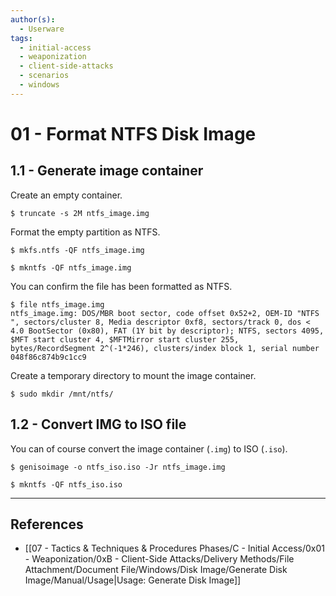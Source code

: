 ```yaml
---
author(s):
  - Userware
tags:
  - initial-access
  - weaponization
  - client-side-attacks
  - scenarios
  - windows
---
```

# 01 - Format NTFS Disk Image

## 1.1 - Generate image container

Create an empty container.

```
$ truncate -s 2M ntfs_image.img
```

Format the empty partition as NTFS.

```
$ mkfs.ntfs -QF ntfs_image.img

$ mkntfs -QF ntfs_image.img
```

You can confirm the file has been formatted as NTFS.

```
$ file ntfs_image.img
ntfs_image.img: DOS/MBR boot sector, code offset 0x52+2, OEM-ID "NTFS    ", sectors/cluster 8, Media descriptor 0xf8, sectors/track 0, dos < 4.0 BootSector (0x80), FAT (1Y bit by descriptor); NTFS, sectors 4095, $MFT start cluster 4, $MFTMirror start cluster 255, bytes/RecordSegment 2^(-1*246), clusters/index block 1, serial number 048f86c874b9c1cc9
```

Create a temporary directory to mount the image container.

```
$ sudo mkdir /mnt/ntfs/
```

## 1.2 -  Convert IMG to ISO file

You can of course convert the image container (`.img`) to ISO (`.iso`).

```
$ genisoimage -o ntfs_iso.iso -Jr ntfs_image.img

$ mkntfs -QF ntfs_iso.iso
```

---
## References

- [[07 - Tactics & Techniques & Procedures Phases/C - Initial Access/0x01 - Weaponization/0xB - Client-Side Attacks/Delivery Methods/File Attachment/Document File/Windows/Disk Image/Generate Disk Image/Manual/Usage|Usage: Generate Disk Image]]